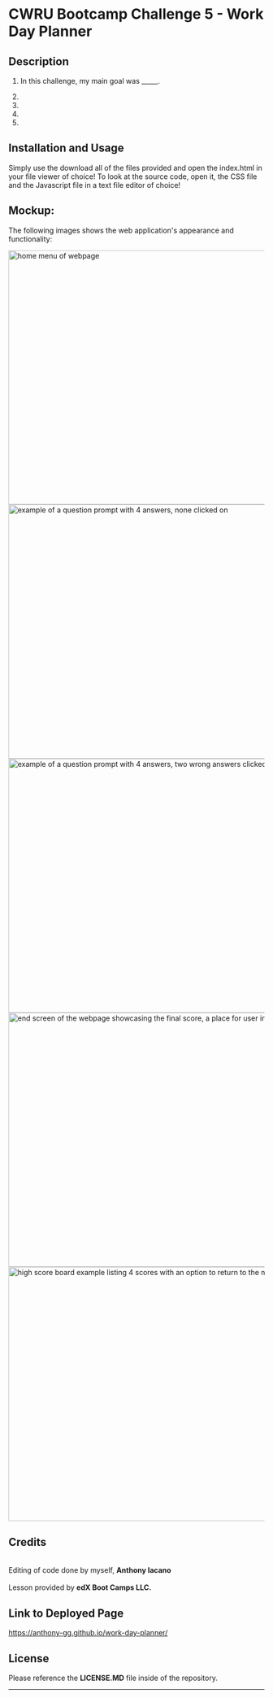 # CWRU Bootcamp Challenge 5 - Work Day Planner

## Description

1. In this challenge, my main goal was _____.

2. 

3. 

4. 

5.

## Installation and Usage

Simply use the download all of the files provided and open the index.html in your file viewer of choice!
To look at the source code, open it, the CSS file and the Javascript file in a text file editor of choice!


## Mockup:
The following images shows the web application's appearance and functionality:

<img src="./assets/images/programming-quiz-final-product.jpg" width="1000px" height="500px" alt="home menu of webpage">
<img src="./assets/images/programming-quiz-final-product-questions-answers-untouched.jpg" width="1000px" height="500px" alt="example of a question prompt with 4 answers, none clicked on">
<img src="./assets/images/programming-quiz-final-product-questions-answers.jpg" width="1000px" height="500px" alt="example of a question prompt with 4 answers, two wrong answers clicked on">
<img src="./assets/images/programming-quiz-final-product-end-screen.jpg" width="1000px" height="500px" alt="end screen of the webpage showcasing the final score, a place for user input of initials, a submit and try again button">
<img src="./assets/images/programming-quiz-final-product-high-scores.jpg" width="1000px" height="500px" alt="high score board example listing 4 scores with an option to return to the main menu or clear all scores">

## Credits
<br>
 Editing of code done by myself, <b>Anthony Iacano</b>
 <br>
 <br>
 Lesson provided by <b>edX Boot Camps LLC.</b>

## Link to Deployed Page

 https://anthony-gg.github.io/work-day-planner/

 ## License

Please reference the **LICENSE.MD** file inside of the repository.

---